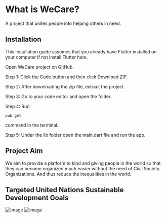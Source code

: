 # What is WeCare?

A project that unites people into helping others in need.

## Installation

This installation guide assumes that you already have Flutter installed on your computer if not install Flutter here.

Open WeCare project on GitHub.

Step 1: Click the Code button and then click Download ZIP.

Step 2: After downloading the zip file, extract the project.

Step 3: Go to your code editor and open the folder.

Step 4: Run 
```
pub get
``` 
command in the terminal.

Step 5: Under the lib folder open the main.dart file and run the app.

## Project Aim

We aim to provide a platform to kind and giving people in the world so that they can become organized much easier without the need of Civil Society Organizations. And thus reduce the inequalities in the world.

## Targeted United Nations Sustainable Development Goals
![image](https://user-images.githubusercontent.com/92223021/229886880-237c6592-3025-4616-9763-5c325ec56c0e.png)
![image](https://user-images.githubusercontent.com/92223021/229886808-e89e7cc6-e9d2-4b84-b467-03060ec35c8a.png)

